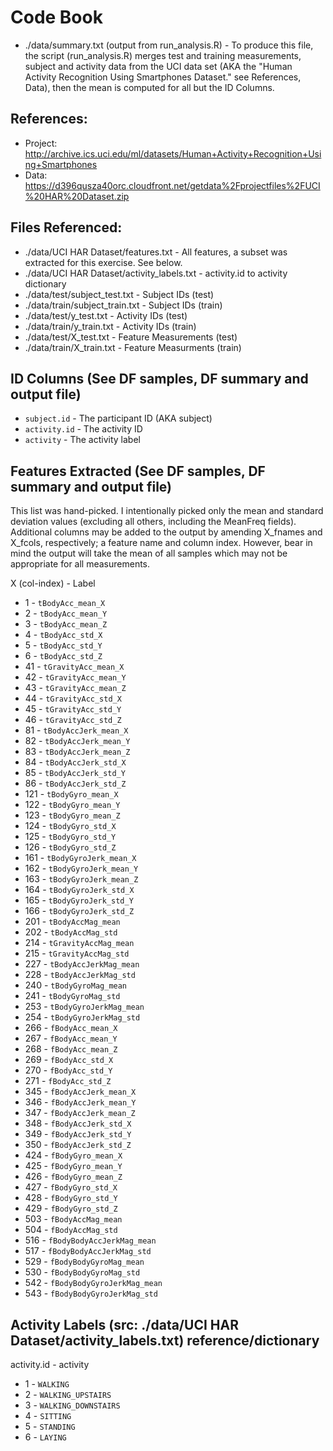 # Code Book
* ./data/summary.txt (output from run_analysis.R) - To produce this file, the script (run_analysis.R) merges test and training measurements, subject and activity data from the UCI data set (AKA the "Human Activity Recognition Using Smartphones Dataset." see References, Data), then the mean is computed for all but the ID Columns.

## References:
* Project: http://archive.ics.uci.edu/ml/datasets/Human+Activity+Recognition+Using+Smartphones
* Data: https://d396qusza40orc.cloudfront.net/getdata%2Fprojectfiles%2FUCI%20HAR%20Dataset.zip

## Files Referenced:
* ./data/UCI HAR Dataset/features.txt - All features, a subset was extracted for this exercise. See below.
* ./data/UCI HAR Dataset/activity_labels.txt - activity.id to activity dictionary
* ./data/test/subject_test.txt - Subject IDs (test)
* ./data/train/subject_train.txt - Subject IDs (train)
* ./data/test/y_test.txt - Activity IDs (test)
* ./data/train/y_train.txt - Activity IDs (train)
* ./data/test/X_test.txt - Feature Measurements (test)
* ./data/train/X_train.txt - Feature Measurments (train)

## ID Columns (See DF samples, DF summary and output file)
* `subject.id` - The participant ID (AKA subject)
* `activity.id` - The activity ID 
* `activity` - The activity label

## Features Extracted (See DF samples, DF summary and output file)
This list was hand-picked. I intentionally picked only the mean and standard deviation values (excluding all others, including the MeanFreq fields). Additional columns may be added to the output by amending X_fnames and X_fcols, respectively; a feature name and column index. However, bear in mind the output will take the mean of all samples which may not be appropriate for all measurements.

X (col-index) - Label
* 1 - `tBodyAcc_mean_X`
* 2 - `tBodyAcc_mean_Y`
* 3 - `tBodyAcc_mean_Z`
* 4 - `tBodyAcc_std_X`
* 5 - `tBodyAcc_std_Y`
* 6 - `tBodyAcc_std_Z`
* 41 - `tGravityAcc_mean_X`
* 42 - `tGravityAcc_mean_Y`
* 43 - `tGravityAcc_mean_Z`
* 44 - `tGravityAcc_std_X`
* 45 - `tGravityAcc_std_Y`
* 46 - `tGravityAcc_std_Z`
* 81 - `tBodyAccJerk_mean_X`
* 82 - `tBodyAccJerk_mean_Y`
* 83 - `tBodyAccJerk_mean_Z`
* 84 - `tBodyAccJerk_std_X`
* 85 - `tBodyAccJerk_std_Y`
* 86 - `tBodyAccJerk_std_Z`
* 121 - `tBodyGyro_mean_X`
* 122 - `tBodyGyro_mean_Y`
* 123 - `tBodyGyro_mean_Z`
* 124 - `tBodyGyro_std_X`
* 125 - `tBodyGyro_std_Y`
* 126 - `tBodyGyro_std_Z`
* 161 - `tBodyGyroJerk_mean_X`
* 162 - `tBodyGyroJerk_mean_Y`
* 163 - `tBodyGyroJerk_mean_Z`
* 164 - `tBodyGyroJerk_std_X`
* 165 - `tBodyGyroJerk_std_Y`
* 166 - `tBodyGyroJerk_std_Z`
* 201 - `tBodyAccMag_mean`
* 202 - `tBodyAccMag_std`
* 214 - `tGravityAccMag_mean`
* 215 - `tGravityAccMag_std`
* 227 - `tBodyAccJerkMag_mean`
* 228 - `tBodyAccJerkMag_std`
* 240 - `tBodyGyroMag_mean`
* 241 - `tBodyGyroMag_std`
* 253 - `tBodyGyroJerkMag_mean`
* 254 - `tBodyGyroJerkMag_std`
* 266 - `fBodyAcc_mean_X`
* 267 - `fBodyAcc_mean_Y`
* 268 - `fBodyAcc_mean_Z`
* 269 - `fBodyAcc_std_X`
* 270 - `fBodyAcc_std_Y`
* 271 - `fBodyAcc_std_Z`
* 345 - `fBodyAccJerk_mean_X`
* 346 - `fBodyAccJerk_mean_Y`
* 347 - `fBodyAccJerk_mean_Z`
* 348 - `fBodyAccJerk_std_X`
* 349 - `fBodyAccJerk_std_Y`
* 350 - `fBodyAccJerk_std_Z`
* 424 - `fBodyGyro_mean_X`
* 425 - `fBodyGyro_mean_Y`
* 426 - `fBodyGyro_mean_Z`
* 427 - `fBodyGyro_std_X`
* 428 - `fBodyGyro_std_Y`
* 429 - `fBodyGyro_std_Z`
* 503 - `fBodyAccMag_mean`
* 504 - `fBodyAccMag_std`
* 516 - `fBodyBodyAccJerkMag_mean`
* 517 - `fBodyBodyAccJerkMag_std`
* 529 - `fBodyBodyGyroMag_mean`
* 530 - `fBodyBodyGyroMag_std`
* 542 - `fBodyBodyGyroJerkMag_mean`
* 543 - `fBodyBodyGyroJerkMag_std`

## Activity Labels (src: ./data/UCI HAR Dataset/activity_labels.txt) reference/dictionary
activity.id - activity
* 1 - `WALKING`
* 2 - `WALKING_UPSTAIRS`
* 3 - `WALKING_DOWNSTAIRS`
* 4 - `SITTING`
* 5 - `STANDING`
* 6 - `LAYING`

